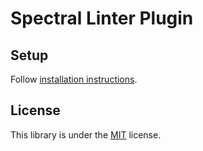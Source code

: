 # Spectral Linter Plugin

## Setup

Follow [installation instructions](./plugins/api-docs-spectral-linter).

## License

This library is under the [MIT](LICENSE) license.
